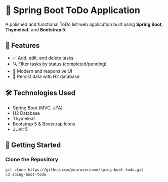 # 📝 Spring Boot ToDo Application

A polished and functional ToDo list web application built using **Spring Boot**, **Thymeleaf**, and **Bootstrap 5**.

## 🎯 Features

- ✅ Add, edit, and delete tasks
- 🔍 Filter tasks by status (completed/pending)
- 🎨 Modern and responsive UI
- 💾 Persist data with H2 database

## 🛠 Technologies Used

- Spring Boot (MVC, JPA)
- H2 Database
- Thymeleaf
- Bootstrap 5 & Bootstrap Icons
- JUnit 5

## 🚀 Getting Started

### Clone the Repository
```bash
git clone https://github.com/yourusername/sping-boot-todo.git
cd sping-boot-todo
